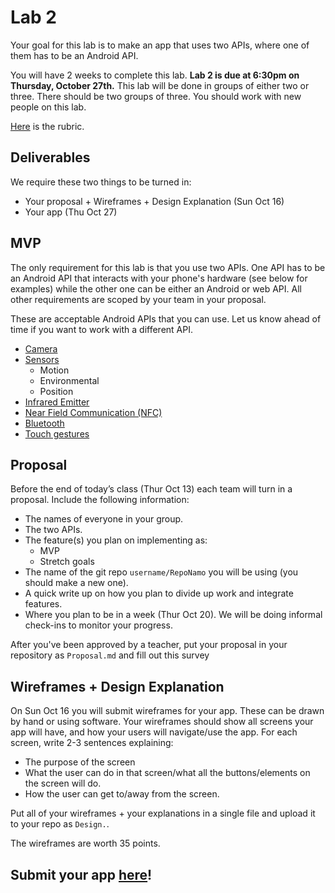 # Lab 2

Your goal for this lab is to make an app that uses two APIs, where one of them has to be an Android API. 

You will have 2 weeks to complete this lab. **Lab 2 is due at 6:30pm on Thursday, October 27th.** This lab will be done in groups of either two or three. There should be two groups of three. You should work with new people on this lab.

[Here](./RUBRIC.md) is the rubric.

## Deliverables
We require these two things to be turned in:
* Your proposal + Wireframes + Design Explanation (Sun Oct 16)
* Your app (Thu Oct 27)

## MVP
The only requirement for this lab is that you use two APIs. One API has to be an Android API that interacts with your phone's hardware (see below for examples) while the other one can be either an Android or web API. All other requirements are scoped by your team in your proposal.

These are acceptable Android APIs that you can use. Let us know ahead of time if you want to work with a different API.

* [Camera](https://developer.android.com/reference/android/hardware/camera2/package-summary.html)
* [Sensors](https://developer.android.com/guide/topics/sensors/sensors_overview.html)
  * Motion
  * Environmental
  * Position
* [Infrared Emitter](https://developer.android.com/reference/android/hardware/ConsumerIrManager.html)
* [Near Field Communication (NFC)](https://developer.android.com/guide/topics/connectivity/nfc/index.html)
* [Bluetooth](https://developer.android.com/guide/topics/connectivity/bluetooth.html)
* [Touch gestures](https://developer.android.com/training/gestures/index.html)

## Proposal
Before the end of today’s class (Thur Oct 13) each team will turn in a proposal. Include the following information:

* The names of everyone in your group.
* The two APIs.
* The feature(s) you plan on implementing as:
  * MVP
  * Stretch goals
* The name of the git repo `username/RepoNamo` you will be using (you should make a new one).
* A quick write up on how you plan to divide up work and integrate features.
* Where you plan to be in a week (Thur Oct 20). We will be doing informal check-ins to monitor your progress.

After you've been approved by a teacher, put your proposal in your repository as `Proposal.md` and fill out this survey

## Wireframes + Design Explanation

On Sun Oct 16 you will submit wireframes for your app. These can be drawn by hand or using software. Your wireframes should show all screens your app will have, and how your users will navigate/use the app. For each screen, write 2-3 sentences explaining:

- The purpose of the screen
- What the user can do in that screen/what all the buttons/elements on the screen will do.
- How the user can get to/away from the screen.

Put all of your wireframes + your explanations in a single file and upload it to your repo as `Design.`.

The wireframes are worth 35 points.

## Submit your app [here]()!

